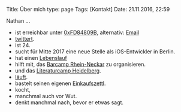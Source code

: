 Title: Über mich
type: page
Tags: [Kontakt]
Date: 21.11.2016, 22:59

Nathan ...

- ist erreichbar unter [0xFD84809B](http://pgp.mit.edu/pks/lookup?op=get&search=0x19FB630EFD84809B), alternativ: [Email](https://encrypt.to/0xFD84809B) 
- [twittert](https://twitter.com/zeitschlag).
- ist 24.
- sucht für Mitte 2017 eine neue Stelle als iOS-Entwickler in Berlin.
- hat einen [Lebenslauf](/about/CV_Nathan_Mattes.pdf)
- hilft mit, das [Barcamp Rhein-Neckar](https://barcamp.rhein-neckar.me) zu organisieren.
- und das [Literaturcamp Heidelberg](http://literaturcamp-heidelberg.de).
- [läuft](https://schnipsflausch.de).
- bastelt seinen eigenen [Einkaufszettl](https://bullenscheisse.de/einkaufszettl/).
- kocht,
-  manchmal auch vor Wut.
- denkt manchmal nach, bevor er etwas sagt.
